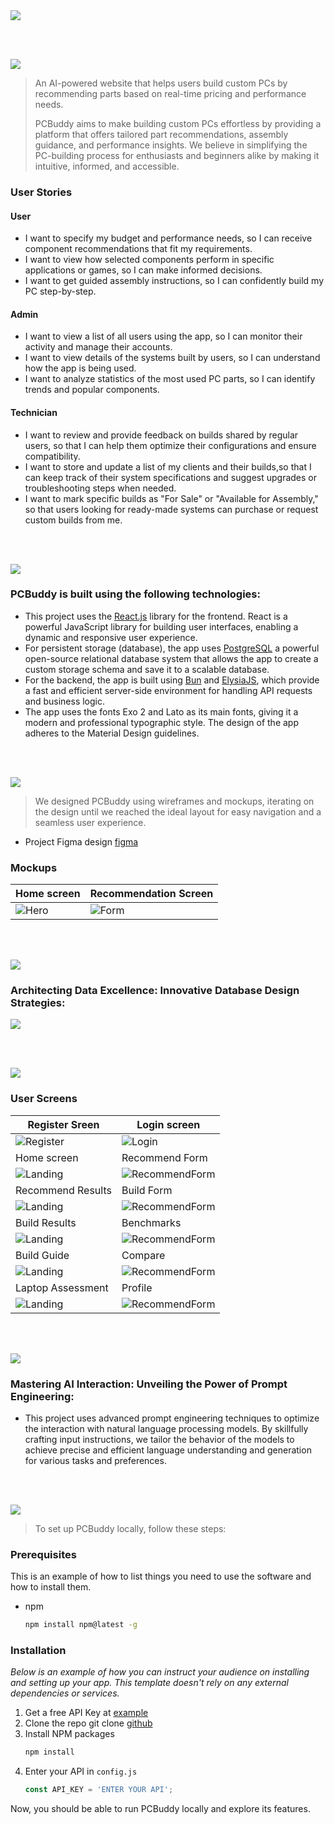 <img src="./readme/title1.svg"/>

<br><br>

<!-- project philosophy -->
<img src="./readme/title2.svg"/>

> An AI-powered website that helps users build custom PCs by recommending parts based on real-time pricing and performance needs.
>
> PCBuddy aims to make building custom PCs effortless by providing a platform that offers tailored part recommendations, assembly guidance, and performance insights. We believe in simplifying the PC-building process for enthusiasts and beginners alike by making it intuitive, informed, and accessible.

### User Stories
#### User
- I want to specify my budget and performance needs, so I can receive component recommendations that fit my requirements.
- I want to view how selected components perform in specific applications or games, so I can make informed decisions.
- I want to get guided assembly instructions, so I can confidently build my PC step-by-step.

#### Admin
- I want to view a list of all users using the app, so I can monitor their activity and manage their accounts.
- I want to view details of the systems built by users, so I can understand how the app is being used.
- I want to analyze statistics of the most used PC parts, so I can identify trends and popular components.

#### Technician
- I want to review and provide feedback on builds shared by regular users, so that I can help them optimize their configurations and ensure compatibility.
- I want to store and update a list of my clients and their builds,so that I can keep track of their system specifications and suggest upgrades or troubleshooting steps when needed.
- I want to mark specific builds as "For Sale" or "Available for Assembly," so that users looking for ready-made systems can purchase or request custom builds from me.

<br><br>
<!-- Tech stack -->
<img src="./readme/title3.svg"/>

###  PCBuddy is built using the following technologies:

- This project uses the [React.js](https://react.dev/) library for the frontend. React is a powerful JavaScript library for building user interfaces, enabling a dynamic and responsive user experience.
- For persistent storage (database), the app uses [PostgreSQL](https://www.postgresql.org/) a powerful open-source relational database system that allows the app to create a custom storage schema and save it to a scalable database.
- For the backend, the app is built using [Bun](https://bun.sh/) and [ElysiaJS](https://elysiajs.com/), which provide a fast and efficient server-side environment for handling API requests and business logic.
- The app uses the fonts Exo 2 and Lato as its main fonts, giving it a modern and professional typographic style. The design of the app adheres to the Material Design guidelines.


<br><br>
<!-- UI UX -->
<img src="./readme/title4.svg"/>


> We designed PCBuddy using wireframes and mockups, iterating on the design until we reached the ideal layout for easy navigation and a seamless user experience.

- Project Figma design [figma](https://www.figma.com/design/qz9PdCYoHBHLEpSRNtF5rh/PCBuddy?node-id=0-1&t=VoPEKotyFWKVcRa9-1)


### Mockups
| Home screen  | Recommendation Screen |
| ---| ---|
| ![Hero](./readme/images/Hero.png) | ![Form](./readme/images/Recommend_Form.png) |

<br><br>

<!-- Database Design -->
<img src="./readme/title5.svg"/>

###  Architecting Data Excellence: Innovative Database Design Strategies:

<img src="./readme/images/ERD.png"/>


<br><br>


<!-- Implementation -->
<img src="./readme/title6.svg"/>


### User Screens
| Register Sreen  | Login screen |
| ---| ---|
| ![Register](./readme/gifs/register.gif) | ![Login](./readme/gifs/login.gif) |
| Home screen  | Recommend Form |
| ![Landing](./readme/gifs/home.gif) | ![RecommendForm](./readme/gifs/recommendform.gif) |
| Recommend Results  | Build Form |
| ![Landing](./readme/gifs/recommendresults.gif) | ![RecommendForm](./readme/gifs/buildform.gif) |
| Build Results  | Benchmarks |
| ![Landing](./readme/gifs/buildresults.gif) | ![RecommendForm](./readme/gifs/benchmark.gif) |
| Build Guide  | Compare |
| ![Landing](./readme/gifs/buildguide.gif) | ![RecommendForm](./readme/gifs/compare.gif) |
| Laptop Assessment  | Profile |
| ![Landing](./readme/gifs/laptopassessment.gif) | ![RecommendForm](./readme/gifs/profile.gif) |

<br><br>


<!-- Prompt Engineering -->
<img src="./readme/title7.svg"/>

###  Mastering AI Interaction: Unveiling the Power of Prompt Engineering:

- This project uses advanced prompt engineering techniques to optimize the interaction with natural language processing models. By skillfully crafting input instructions, we tailor the behavior of the models to achieve precise and efficient language understanding and generation for various tasks and preferences.

<br><br>


<!-- How to run -->
<img src="./readme/title10.svg"/>

> To set up PCBuddy locally, follow these steps:

### Prerequisites

This is an example of how to list things you need to use the software and how to install them.
* npm
  ```sh
  npm install npm@latest -g
  ```

### Installation

_Below is an example of how you can instruct your audience on installing and setting up your app. This template doesn't rely on any external dependencies or services._

1. Get a free API Key at [example](https://example.com)
2. Clone the repo
   git clone [github](https://github.com/your_username_/Project-Name.git)
3. Install NPM packages
   ```sh
   npm install
   ```
4. Enter your API in `config.js`
   ```js
   const API_KEY = 'ENTER YOUR API';
   ```

Now, you should be able to run PCBuddy locally and explore its features.
